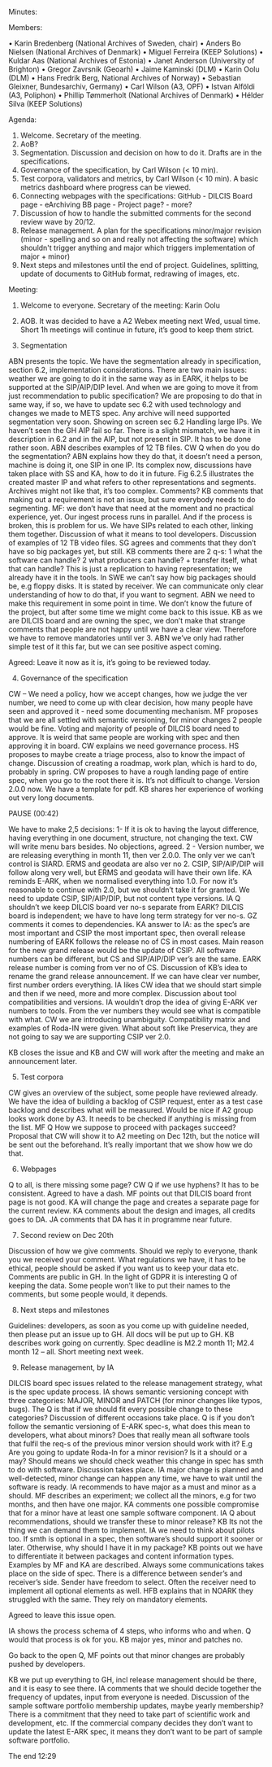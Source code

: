 Minutes: 

Members: 

•	Karin Bredenberg (National Archives of Sweden, chair)
•	Anders Bo Nielsen (National Archives of Denmark)
•	Miguel Ferreira (KEEP Solutions)
•	Kuldar Aas (National Archives of Estonia)
•	Janet Anderson (University of Brighton)
•	Gregor Zavrsnik (Geoarh)
•	Jaime Kaminski (DLM)
•	Karin Oolu (DLM)
•	Hans Fredrik Berg, National Archives of Norway)
•	Sebastian Gleixner, Bundesarchiv, Germany)
•	Carl Wilson (A3, OPF) 
•	Istvan Alföldi (A3, Poliphon)
•	Phillip Tømmerholt (National Archives of Denmark)
•	Hélder Silva (KEEP Solutions)

Agenda:

1.	Welcome. Secretary of the meeting.
2.	AoB?
3.	Segmentation. Discussion and decision on how to do it. Drafts are in the specifications.
4.	Governance of the specification, by Carl Wilson (< 10 min). 
5.	Test corpora, validators and metrics, by Carl Wilson (< 10 min). A basic metrics dashboard where progress can be viewed.
6.	Connecting webpages with the specifications: GitHub - DILCIS Board page - eArchiving BB page - Project page? - more?
7.	Discussion of how to handle the submitted comments for the second review wave by 20/12. 
8.	Release management. A plan for the specifications minor/major revision (minor - spelling and so on and really not affecting the software) which shouldn't trigger anything and major which triggers implementation of major + minor)
9.	Next steps and milestones until the end of project. Guidelines, splitting, update of documents to GitHub format, redrawing of images, etc. 

Meeting: 
 
1.	Welcome to everyone. Secretary of the meeting: Karin Oolu 

2.	AOB. It was decided to have a A2 Webex meeting next Wed, usual time. Short 1h meetings will continue in future, it’s good to keep them strict. 

3.	Segmentation

ABN presents the topic. We have the segmentation already in specification, section 6.2, implementation considerations. There are two main issues: weather we are going to do it in the same way as in EARK, it helps to be supported at the SIP/AIP/DIP level. And when we are going to move it from just recommendation to public specification?
We are proposing to do that in same way, if so, we have to update sec 6.2 with used technology and changes we made to METS spec. Any archive will need supported segmentation very soon. 
Showing on screen sec 6.2 Handling large IPs. We haven’t seen the GH AIP fail so far. There is a slight mismatch, we have it in description in 6.2 and in the AIP, but not present in SIP. It has to be done rather soon. ABN describes examples of 12 TB files. 
CW Q when do you do the segmentation? ABN explains how they do that, it doesn’t need a person, machine is doing it, one SIP in one IP. 
Its complex now, discussions have taken place with SS and KA, how to do it in future. Fig 6.2.5 illustrates the created master IP and what refers to other representations and segments. Archives might not like that, it’s too complex. Comments? 
KB comments that making out a requirement is not an issue, but sure everybody needs to do segmenting. 
MF: we don’t have that need at the moment and no practical experience, yet. Our ingest process runs in parallel. And if the process is broken, this is problem for us. We have SIPs related to each other, linking them together. Discussion of what it means to tool developers. 
Discussion of examples of 12 TB video files. SG agrees and comments that they don’t have so big packages yet, but still.
KB comments there are 2 q-s: 1 what the software can handle? 2 what producers can handle? + transfer itself, what that can handle?  This is just a replication to having representation; we already have it in the tools. In SWE we can’t say how big packages should be, e.g floppy disks. It is stated by receiver. We can communicate only clear understanding of how to do that, if you want to segment.
ABN we need to make this requirement in some point in time. We don’t know the future of the project, but after some time we might come back to this issue. KB as we are DILCIS board and are owning the spec, we don’t make that strange comments that people are not happy until we have a clear view. Therefore we have to remove mandatories until ver 3. ABN we’ve only had rather simple test of it this far, but we can see positive aspect coming.

Agreed: Leave it now as it is, it’s going to be reviewed today. 

4.	Governance of the specification 

CW – We need a policy, how we accept changes, how we judge the ver number, we need to come up with clear decision, how many people have seen and approved it - need some documenting mechanism. 
MF proposes that we are all settled with semantic versioning, for minor changes 2 people would be fine. Voting and majority of people of DILCIS board need to approve. It is weird that same people are working with spec and then approving it in board. 
CW explains we need governance process. HS proposes to maybe create a triage process, also to know the impact of change. Discussion of creating a roadmap, work plan, which is hard to do, probably in spring. 
CW proposes to have a rough landing page of entire spec, when you go to the root there it is.  It’s not difficult to change. Version 2.0.0 now. We have a template for pdf. KB shares her experience of working out very long documents. 

PAUSE (00:42)

We have to make 2,5 decisions: 
1- If it is ok to having the layout difference, having everything in one document, structure, not changing the text. CW will write menu bars besides. No objections, agreed.
2 - Version number, we are releasing everything in month 11, then ver 2.0.0. The only ver we can’t control is SIARD. ERMS and geodata are also ver no 2.
CSIP, SIP/AIP/DIP will follow along very well, but ERMS and geodata will have their own life. 
KA reminds E-ARK, when we normalised everything into 1.0.  For now it’s reasonable to continue with 2.0, but we shouldn’t take it for granted. We need to update CSIP, SIP/AIP/DIP, but not content type versions. 
IA Q shouldn’t we keep DILCIS board ver no-s separate from EARK? DILCIS board is independent; we have to have long term strategy for ver no-s. GZ comments it comes to dependencies. KA answer  to IA: as the spec’s are most important and CSIP the most important spec, then overall release numbering of EARK follows the release no of CS in most cases. Main reason for the new grand release would be the update of CSIP. All software numbers can be different, but CS and SIP/AIP/DIP ver’s are the same. EARK release number is coming from ver no of CS. Discussion of KB’s idea to rename the grand release announcement. If we can have clear ver number, first number orders everything. IA likes CW idea that we should start simple and then if we need, more and more complex. Discussion about tool compatibilities and versions. IA wouldn’t drop the idea of giving E-ARK ver numbers to tools. From the ver numbers they would see what is compatible with what. CW we are introducing unambiguity. Compatibility matrix and examples of Roda-IN were given.  What about soft like Preservica, they are not going to say we are supporting CSIP ver 2.0. 

KB closes the issue and KB and CW will work after the meeting and make an announcement later. 

5.	Test corpora

CW gives an overview of the subject, some people have reviewed already. We have the idea of building a backlog of CSIP request, enter as a test case backlog and describes what will be measured. Would be nice if A2 group looks work done by A3. It needs to be checked if anything is missing from the list. MF Q How we suppose to proceed with packages succeed? Proposal that CW will show it to A2 meeting on Dec 12th, but the notice will be sent out the beforehand. It’s really important that we show how we do that. 

6.	Webpages

Q to all, is there missing some page? CW Q if we use hyphens? It has to be consistent. Agreed to have a dash. MF points out that DILCIS board front page is not good. KA will change the page and creates a separate page for the current review. KA comments about the design and images, all credits goes to DA. JA comments that DA has it in programme near future.

7.	Second review on Dec 20th

Discussion of how we give comments. Should we reply to everyone, thank you we received your comment. What regulations we have, it has to be ethical, people should be asked if you want us to keep your data etc. Comments are public in GH. In the light of GDPR it is interesting Q of keeping the data. Some people won’t like to put their names to the comments, but some people would, it depends.  

8.	Next steps and milestones

Guidelines: developers, as soon as you come up with guideline needed, then please put an issue up to GH. All docs will be put up to GH. KB describes work going on currently. Spec deadline is M2.2 month 11; M2.4 month 12 – all. Short meeting next week. 

9.	Release management, by IA

DILCIS board spec issues related to the release management strategy, what is the spec update process. IA shows semantic versioning concept with three categories: MAJOR, MINOR and PATCH (for minor changes like typos, bugs). The Q is that if we should fit every possible change to these categories? Discussion of different occasions take place. Q is if you don’t follow the semantic versioning of E-ARK spec-s, what does this mean to developers, what about minors? Does that really mean all software tools that fulfil the req-s of the previous minor version should work with it?  E.g Are you going to update Roda-In for a minor revision?  Is it a should or a may? Should means we should check weather this change in spec has smth to do with software. Discussion takes place. 
IA major change is planned and well-detected, minor change can happen any time, we have to wait until the software is ready. IA recommends to have major as a must and minor as a should. MF describes an experiment; we collect all the minors, e.g for two months, and then have one major. KA comments one possible compromise that for a minor have at least one sample software component.  IA Q about recommendations, should we transfer these to minor release? KB Its not the thing we can demand them to implement. IA we need to think about pilots too. If smth is optional in a spec, then software’s should support it sooner or later. Otherwise, why should I have it in my package?
KB points out we have to differentiate it between packages and content information types. Examples by MF and KA are described. Always some communications takes place on the side of spec. There is a difference between sender’s and receiver’s side. Sender have freedom to select. Often the receiver need to implement all optional elements as well. HFB explains that in NOARK they struggled with the same. They rely on mandatory elements. 

Agreed to leave this issue open. 

IA shows the process schema of 4 steps, who informs who and when. Q would that process is ok for you. KB major yes, minor and patches no. 

Go back to the open Q, MF points out that minor changes are probably pushed by developers. 

KB we put up everything to GH, incl release management should be there, and it is easy to see there. IA comments that we should decide together the frequency of updates, input from everyone is needed. Discussion of the sample software portfolio membership updates, maybe yearly membership? There is a commitment that they need to take part of scientific work and development, etc. If the commercial company decides they don’t want to update the latest E-ARK spec, it means they don’t want to be part of sample software portfolio. 

The end 12:29
